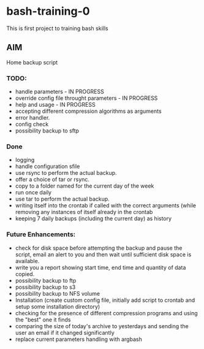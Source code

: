 # bash-training-0

This is first project to training bash skills

## AIM

Home backup script

### TODO: 
* handle parameters - IN PROGRESS
* override config file throught parameters - IN PROGRESS
* help and usage - IN PROGRESS
* accepting different compression algorithms as arguments
* error handler.
* config check
* possibility backup to sftp


### Done
* logging
* handle configuration sfile
* use rsync to perform the actual backup.
* offer a choice of tar or rsync.
* copy to a folder named for the current day of the week
* run once daily
* use tar to perform the actual backup.
* writing itself into the crontab if called with the correct arguments (while removing any instances of itself already in the crontab
* keeping 7 daily backups (including the current day) as history 



### Future Enhancements:
* check for disk space before attempting the backup and pause the script, email an alert to you and then wait until sufficient disk space is available.
* write you a report showing start time, end time and quantity of data copied.
* possibility backup to ftp
* possibility backup to s3
* possibility backup to NFS volume
* Installation (create custom config file, initially add script to crontab and setup some installation directory)
* checking for the presence of different compression programs and using the "best" one it finds
* comparing the size of today's archive to yesterdays and sending the user an email if it changed significantly
* replace current parameters handling with argbash 
